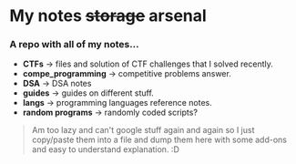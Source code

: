 # My notes ~~storage~~ arsenal 
 ### A repo with all of my notes...

- **CTFs** -> files and solution of CTF challenges that I solved recently.
- **compe_programming** -> competitive problems answer.
- **DSA** -> DSA notes
- **guides** -> guides on different stuff.
- **langs** -> programming languages reference notes.
- **random programs** -> randomly coded scripts?

> Am too lazy and can't google stuff again and again so I just copy/paste them into a file and dump them here with some add-ons and easy to understand explanation. :D
